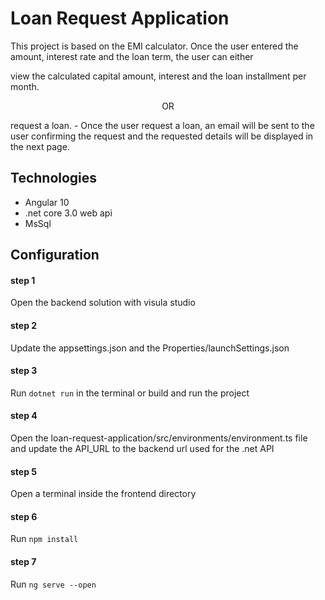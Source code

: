 # Loan Request Application
This project is based on the EMI calculator. Once the user entered the amount, interest rate and the loan term, the user can either 

view the calculated capital amount, interest and the loan installment per month.
<p align="center">
    OR
</p>
request a loan. - Once the user request a loan, an email will be sent to the user confirming the request and the requested details will be displayed in the next page.

## Technologies
* Angular 10
* .net core 3.0 web api
* MsSql
 
## Configuration

#### step 1
Open the backend solution with visula studio

#### step 2
Update the appsettings.json and the Properties/launchSettings.json

#### step 3
Run `dotnet run` in the terminal or build and run the project

#### step 4
Open the loan-request-application/src/environments/environment.ts file and update the API_URL to the backend url used for the .net API

#### step 5
Open a terminal inside the frontend directory

#### step 6
Run `npm install`

#### step 7
Run `ng serve --open`
